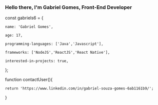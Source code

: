 ### Hello there, I'm Gabriel Gomes, Front-End Developer

const gabriels6 = {

    name: 'Gabriel Gomes',
  
    age: 17,
  
    programming-languages: ['Java','Javascript'],
  
    frameworks: ['NodeJS','ReactJS','React Native'],
  
    interested-in-projects: true,
  
};

function contactUser(){

    return 'https://www.linkedin.com/in/gabriel-souza-gomes-6ab1161b9/';
  
}

<!--
**gabriels6/gabriels6** is a ✨ _special_ ✨ repository because its `README.md` (this file) appears on your GitHub profile.

Here are some ideas to get you started:

- 🔭 I’m currently working on ...
- 🌱 I’m currently learning ...
- 👯 I’m looking to collaborate on ...
- 🤔 I’m looking for help with ...
- 💬 Ask me about ...
- 📫 How to reach me: ...
- 😄 Pronouns: ...
- ⚡ Fun fact: ...
-->
